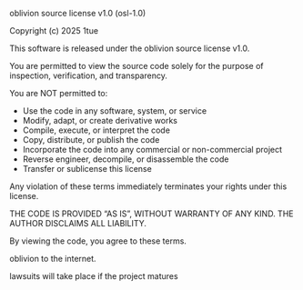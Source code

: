 oblivion source license v1.0 (osl-1.0)

Copyright (c) 2025 1tue 

This software is released under the oblivion source license v1.0.

You are permitted to view the source code solely for the purpose of inspection, verification, and transparency.

You are NOT permitted to:
- Use the code in any software, system, or service
- Modify, adapt, or create derivative works
- Compile, execute, or interpret the code
- Copy, distribute, or publish the code
- Incorporate the code into any commercial or non-commercial project
- Reverse engineer, decompile, or disassemble the code
- Transfer or sublicense this license

Any violation of these terms immediately terminates your rights under this license.

THE CODE IS PROVIDED “AS IS”, WITHOUT WARRANTY OF ANY KIND. THE AUTHOR DISCLAIMS ALL LIABILITY.

By viewing the code, you agree to these terms.

oblivion to the internet.

lawsuits will take place if the project matures